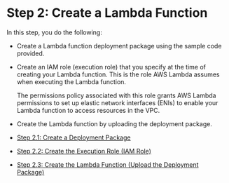 # Step 2: Create a Lambda Function<a name="vpc-rds-create-lambda-function"></a>

In this step, you do the following:

+ Create a Lambda function deployment package using the sample code provided\. 

+ Create an IAM role \(execution role\) that you specify at the time of creating your Lambda function\. This is the role AWS Lambda assumes when executing the Lambda function\. 

  The permissions policy associated with this role grants AWS Lambda permissions to set up elastic network interfaces \(ENIs\) to enable your Lambda function to access resources in the VPC\.

+ Create the Lambda function by uploading the deployment package\. 


+ [Step 2\.1: Create a Deployment Package](vpc-rds-deployment-pkg.md)
+ [Step 2\.2: Create the Execution Role \(IAM Role\)](vpc-rds-create-iam-role.md)
+ [Step 2\.3: Create the Lambda Function \(Upload the Deployment Package\)](vpc-rds-upload-deployment-pkg.md)